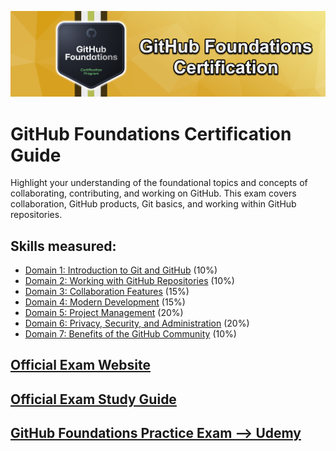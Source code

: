 ![GitHub Foundations](../img/github_foundations.png)

# GitHub Foundations Certification Guide
Highlight your understanding of the foundational topics and concepts of collaborating, contributing, and working on GitHub. This exam covers collaboration, GitHub products, Git basics, and working within GitHub repositories.

## Skills measured:

* [Domain 1: Introduction to Git and GitHub](./Domain%201:%20Intro%20to%20Git%20and%20GitHub/guide.md) (10%)
* [Domain 2: Working with GitHub Repositories](./Domain%202:%20Working%20with%20GitHub%20Repositories/guide.md) (10%)
* [Domain 3: Collaboration Features](./Domain%203:%20Collaboration%20Features/guide.md) (15%)
* [Domain 4: Modern Development](./Domain%204:%20Modern%20Development/guide.md) (15%)
* [Domain 5: Project Management](./Domain%205:%20Project%20Management/guide.md) (20%)
* [Domain 6: Privacy, Security, and Administration](./Domain%206:%20Privacy,%20Security,%20and%20Administration/guide.md) (20%)
* [Domain 7: Benefits of the GitHub Community](./Domain%207:%20Benefits%20of%20the%20GitHub%20Community/guide.md) (10%)

## [Official Exam Website](https://resources.github.com/learn/certifications/)

## [Official Exam Study Guide](https://assets.ctfassets.net/wfutmusr1t3h/1kmMx7AwI4qH8yIZgOmQlP/4e60030cc6c76688698652e830ea2a48/github-foundations-exam-study-guide.pdf)

## [GitHub Foundations Practice Exam --> Udemy](https://btk.me/ghp)